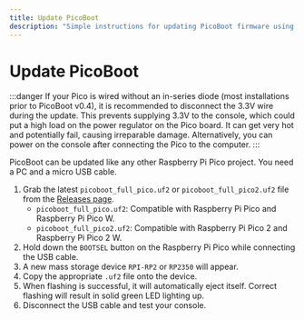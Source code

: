 ```yaml
---
title: Update PicoBoot
description: "Simple instructions for updating PicoBoot firmware using a PC and micro USB cable, with important safety warnings."
---
```


# Update PicoBoot

:::danger
If your Pico is wired without an in-series diode (most installations prior to PicoBoot v0.4), it is recommended to disconnect the 3.3V wire during the update. This prevents supplying 3.3V to the console, which could put a high load on the power regulator on the Pico board. It can get very hot and potentially fail, causing irreparable damage. Alternatively, you can power on the console after connecting the Pico to the computer.
:::

PicoBoot can be updated like any other Raspberry Pi Pico project. You need a PC and a micro USB cable.

1. Grab the latest `picoboot_full_pico.uf2` or `picoboot_full_pico2.uf2` file from the [Releases page](https://github.com/webhdx/PicoBoot/releases/latest).
   - `picoboot_full_pico.uf2`: Compatible with Raspberry Pi Pico and Raspberry Pi Pico W.
   - `picoboot_full_pico2.uf2`: Compatible with Raspberry Pi Pico 2 and Raspberry Pi Pico 2 W.
2. Hold down the `BOOTSEL` button on the Raspberry Pi Pico while connecting the USB cable.
3. A new mass storage device `RPI-RP2` or `RP2350` will appear.
4. Copy the appropriate `.uf2` file onto the device.
5. When flashing is successful, it will automatically eject itself. Correct flashing will result in solid green LED lighting up.
6. Disconnect the USB cable and test your console.
